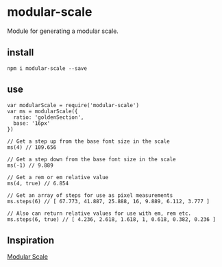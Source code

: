 modular-scale
=============

Module for generating a modular scale.


install
-------
`npm i modular-scale --save`

use
---

```
var modularScale = require('modular-scale')
var ms = modularScale({
  ratio: 'goldenSection',
  base: '16px'
})

// Get a step up from the base font size in the scale
ms(4) // 109.656

// Get a step down from the base font size in the scale
ms(-1) // 9.889

// Get a rem or em relative value
ms(4, true) // 6.854

// Get an array of steps for use as pixel measurements
ms.steps(6) // [ 67.773, 41.887, 25.888, 16, 9.889, 6.112, 3.777 ]

// Also can return relative values for use with em, rem etc.
ms.steps(6, true) // [ 4.236, 2.618, 1.618, 1, 0.618, 0.382, 0.236 ]
```

Inspiration
-----------
[Modular Scale](http://www.modularscale.com)

